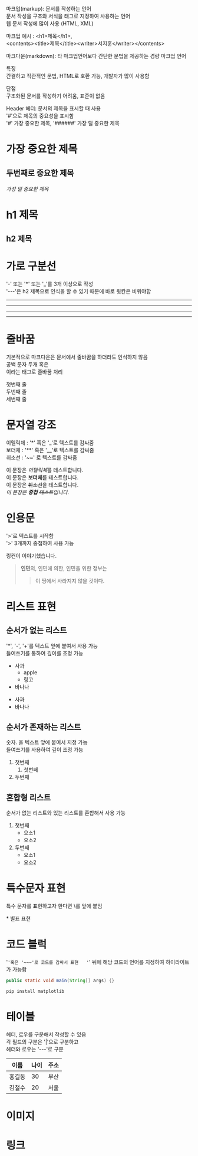 마크업(markup): 문서를 작성하는 언어  
문서 작성을 구조와 서식을 태그로 지정하여 사용하는 언어  
웹 문서 작성에 많이 사용 (HTML, XML)  
  
마크업 예시 : \<h1>제목\</h1>,   
\<contents>\<title>제목\</title>\<writer>서지훈\</writer>\</contents>  
  
마크다운(markdown): 타 마크업언어보다 간단한 문법을 제공하는 경량 마크업 언어  
  
특징  
간결하고 직관적인 문법, HTML로 호환 가능, 개발자가 많이 사용함  
  
단점  
구조화된 문서를 작성하기 어려움, 표준이 없음  
  
Header 헤더: 문서의 제목을 표시할 때 사용  
'#'으로 제목의 중요성을 표시함  
'#' 가장 중요한 제목, '######' 가장 덜 중요한 제목  
  
# 가장 중요한 제목
## 두번째로 중요한 제목
###### 가장 덜 중요한 제목
  
h1 제목
===
h2 제목
---

# 가로 구분선
'-' 또는 '*' 또는 '_'를 3개 이상으로 작성  
'---'은 h2 제목으로 인식을 할 수 있기 때문에 바로 윗칸은 비워야함  

---
***
___
* * *
  
# 줄바꿈
기본적으로 마크다운은 문서에서 줄바꿈을 하더라도 인식하지 않음  
공백 문자 두개 혹은 <br> 이라는 태그로 줄바꿈 처리  

첫번째 줄  
두번째 줄<br>
세번째 줄  

# 문자열 강조
이텔릭체 : '*' 혹은 '_'로 텍스트를 감싸줌  
보더체 : '**' 혹은 '__'로 텍스트를 감싸줌  
취소선 : '~~' 로 텍스트를 감싸줌  
  
이 문장은 *이텔릭체*를 테스트합니다.  
이 문장은 **보더체**를 테스트합니다.  
이 문장은 ~~취소선~~을 테스트합니다.  
*이 문장은 **중첩** ~~테스트~~입니다*.  
  
# 인용문
'>'로 텍스트를 시작함  
'>' 3개까지 중첩하여 사용 가능  
  
링컨이 이야기했습니다.  
> **인민**의, 인민에 의한, 인민을 위한 정부는
> > 이 땅에서 사라지지 않을 것이다.  
  
# 리스트 표현
## 순서가 없는 리스트
'*', '-', '+'를 텍스트 앞에 붙여서 사용 가능  
들여쓰기를 통하여 깊이를 조정 가능  
  
* 사과
  * apple
  * 링고
* 바나나

- 사과
- 바나나

## 순서가 존재하는 리스트  
숫자. 을 텍스트 앞에 붙여서 지정 가능  
들여쓰기를 사용하여 깊이 조정 가능  
  
1. 첫번째
    1. 첫번째
2. 두번째
  
## 혼합형 리스트
순서가 없는 리스트와 있는 리스트를 혼합해서 사용 가능  
  
1. 첫번째
    * 요소1
    * 요소2
2. 두번째
    - 요소1
    - 요소2
  
# 특수문자 표현
특수 문자를 표현하고자 한다면 \를 앞에 붙임  
  
\* 별표 표현  

# 코드 블럭
'```'혹은 '~~~'로 코드를 감싸서 표현  
'```' 뒤에 해당 코드의 언어를 지정하여 하이라이트가 가능함  
  
```java
public static void main(String[] args) {} 
```  

```bash
pip install matplotlib
```

# 테이블
헤더, 로우를 구분해서 작성할 수 있음  
각 필드의 구분은 '|'으로 구분하고  
헤더와 로우는 '---'로 구분  

이름|나이|주소
---|---|---
홍길동|30|부산
김철수|20|서울
  
# 이미지

# 링크